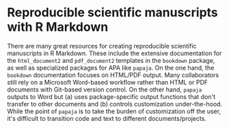 # Reproducible scientific manuscripts with R Markdown

There are many great resources for creating reproducible scientific manuscripts in R Markdown. 
These include the extensive documentation for the `html_document2` and `pdf_document2` templates in the `bookdown` package, as well as specialized packages for APA like `papaja`. 
On the one hand, the `bookdown` documentation focuses on HTML/PDF output.
Many collaborators still rely on a Microsoft Word-based workflow rather than HTML or PDF documents with Git-based version control.
On the other hand, `papaja` outputs to Word but (a) uses package-specific output functions that don't transfer to other documents and (b) controls customization under-the-hood.
While the point of `papaja` is to take the burden of customization off the user, it's difficult to transition code and text to different documents/projects.
